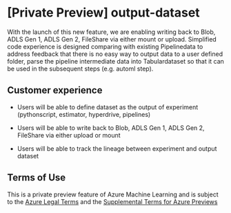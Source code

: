 # [Private Preview] output-dataset 

With the launch of this new feature, we are enabling writing back to Blob, ADLS Gen 1, ADLS Gen 2, FileShare via either mount or upload. Simplified code experience is designed comparing with existing Pipelinedata to address feedback that there is no easy way to output data to a user defined folder, parse the pipeline intermediate data into Tabulardataset so that it can be used in the subsequent steps (e.g. automl step).

## Customer experience

- Users will be able to define dataset as the output of experiment (pythonscript, estimator, hyperdrive, pipelines)

- Users will be able to write back to Blob, ADLS Gen 1, ADLS Gen 2, FileShare via either upload or mount

- Users will be able to track the lineage between experiment and output dataset

## Terms of Use
This is a private preview feature of Azure Machine Learning and is subject to the [Azure Legal Terms](https://azure.microsoft.com/en-us/support/legal/?ranMID=24542&ranEAID=msYS1Nvjv4c&ranSiteID=msYS1Nvjv4c-pQVqGgzMLX3ysSdCWd8org&epi=msYS1Nvjv4c-pQVqGgzMLX3ysSdCWd8org&irgwc=1&OCID=AID2000142_aff_7593_1243925&tduid=%28ir__6kriqwk10wkftwnk0higqpq2m22xi0gd9xxevzpz00%29%287593%29%281243925%29%28msYS1Nvjv4c-pQVqGgzMLX3ysSdCWd8org%29%28%29&irclickid=_6kriqwk10wkftwnk0higqpq2m22xi0gd9xxevzpz00) and the [Supplemental Terms for Azure Previews](https://azure.microsoft.com/en-us/support/legal/preview-supplemental-terms/)<br>
